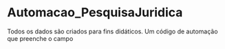 # Automacao_PesquisaJuridica
Todos os dados são criados para fins didáticos. Um código de automação que preenche o campo
